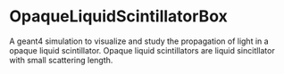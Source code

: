 # OpaqueLiquidScintillatorBox
A geant4 simulation to visualize and study the propagation of light in a opaque liquid scintillator. Opaque liquid scintillators are liquid sincitllator with small scattering length.
